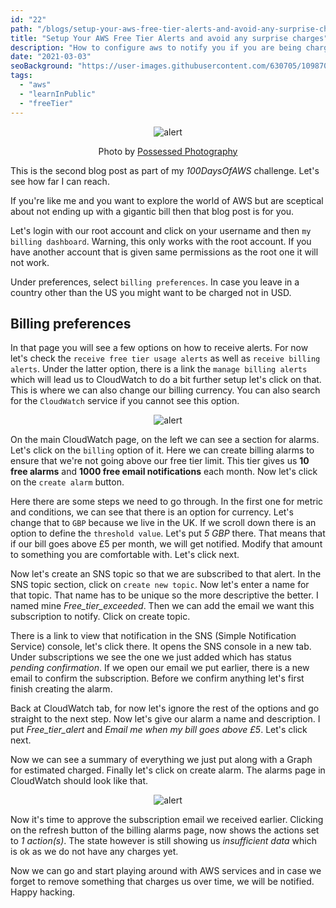 ```yaml
---
id: "22"
path: "/blogs/setup-your-aws-free-tier-alerts-and-avoid-any-surprise-charges"
title: "Setup Your AWS Free Tier Alerts and avoid any surprise charges"
description: "How to configure aws to notify you if you are being charged"
date: "2021-03-03"
seoBackground: "https://user-images.githubusercontent.com/630705/109870611-3a331e80-7c62-11eb-9138-b906720043a7.jpg"
tags:
  - "aws"
  - "learnInPublic"
  - "freeTier"
---
```


<p align="center">
  <img src="https://user-images.githubusercontent.com/630705/109870611-3a331e80-7c62-11eb-9138-b906720043a7.jpg"
    alt="alert">
  </img>
  <p align="center">
    Photo by <a
      href="https://unsplash.com/@possessedphotography"
      target=”_blank” rel="noopener noreferrer">Possessed Photography</a>
  </p>
</p>

This is the second blog post as part of my *100DaysOfAWS* challenge. Let's see how far I can reach.

If you're like me and you want to explore the world of AWS but are sceptical about not ending up with a gigantic bill then that blog post is for you.

Let's login with our root account and click on your username and then `my billing dashboard`. Warning, this only works with the root account. If you have another account that is given same permissions as the root one it will not work.

Under preferences, select `billing preferences`.  In case you leave in a country other than the US you might want to be charged not in USD.

## Billing preferences

In that page you will see a few options on how to receive alerts. For now let's check the `receive free tier usage alerts` as well as `receive billing alerts`. Under the latter option, there is a link the `manage billing alerts` which will lead us to CloudWatch to do a bit further setup let's click on that. This is where we can also change our billing currency. You can also search for the `CloudWatch` service if you cannot see this option.

<p align="center">
  <img src="https://user-images.githubusercontent.com/630705/109870141-a2353500-7c61-11eb-9d3d-b024de8a8263.png"
    alt="alert">
  </img>
</p>

On the main CloudWatch page, on the left we can see a section for alarms. Let's click on the `billing` option of it. Here we can create billing alarms to ensure that we're not going above our free tier limit. This tier gives us **10 free alarms** and **1000 free email notifications** each month. Now let's click on the `create alarm` button.

Here there are some steps we need to go through. In the first one for metric and conditions, we can see that there is an option for currency. Let's change that to `GBP` because we live in the UK. If we scroll down there is an option to define the `threshold value`. Let's put *5 GBP* there. That means that if our bill goes above £5 per month, we will get notified. Modify that amount to something you are comfortable with. Let's click next.

Now let's create an SNS topic so that we are subscribed to that alert. In the SNS topic section, click on `create new topic`. Now let's enter a name for that topic. That name has to be unique so the more descriptive the better. I named mine *Free_tier_exceeded*. Then we can add the email we want this subscription to notify. Click on create topic.

There is a link to view that notification in the SNS (Simple Notification Service) console, let's click there. It opens the SNS console in a new tab. Under subscriptions we see the one we just added which has status *pending confirmation*. If we open our email we put earlier, there is a new email to confirm the subscription. Before we confirm anything let's first finish creating the alarm.

Back at CloudWatch tab, for now let's ignore the rest of the options and go straight to the next step. Now let's give our alarm a name and description. I put *Free_tier_alert* and *Email me when my bill goes above £5*. Let's click next.

Now we can see a summary of everything we just put along with a Graph for estimated charged. Finally let's click on create alarm. The alarms page in CloudWatch should look like that.

<p align="center">
  <img src="https://user-images.githubusercontent.com/630705/109870194-b24d1480-7c61-11eb-9f03-95ddc2515c2b.png"
    alt="alert">
  </img>
</p>

Now it's time to approve the subscription email we received earlier. Clicking on the refresh button of the billing alarms page, now shows the actions set to *1 action(s)*. The state however is still showing us *insufficient data* which is ok as we do not have any charges yet.

Now we can go and start playing around with AWS services and in case we forget to remove something that charges us over time, we will be notified. Happy hacking.
